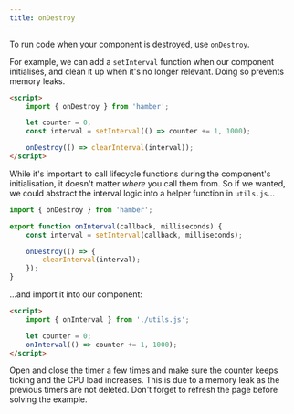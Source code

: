 ```yaml
---
title: onDestroy
---
```


To run code when your component is destroyed, use `onDestroy`.

For example, we can add a `setInterval` function when our component initialises, and clean it up when it's no longer relevant. Doing so prevents memory leaks.

```html
<script>
	import { onDestroy } from 'hamber';

	let counter = 0;
	const interval = setInterval(() => counter += 1, 1000);

	onDestroy(() => clearInterval(interval));
</script>
```

While it's important to call lifecycle functions during the component's initialisation, it doesn't matter *where* you call them from. So if we wanted, we could abstract the interval logic into a helper function in `utils.js`...

```js
import { onDestroy } from 'hamber';

export function onInterval(callback, milliseconds) {
	const interval = setInterval(callback, milliseconds);

	onDestroy(() => {
		clearInterval(interval);
	});
}
```

...and import it into our component:

```html
<script>
	import { onInterval } from './utils.js';

	let counter = 0;
	onInterval(() => counter += 1, 1000);
</script>
```

Open and close the timer a few times and make sure the counter keeps ticking and the CPU load increases. This is due to a memory leak as the previous timers are not deleted. Don't forget to refresh the page before solving the example.
